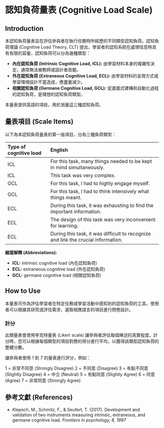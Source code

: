 # 認知負荷量表 (Cognitive Load Scale)

## Introduction

本認知負荷量表旨在評估參與者在執行任務時所經歷的不同類型認知負荷。認知負荷理論 (Cognitive Load Theory, CLT) 提出，學習者的認知系統在處理信息時具有有限的容量，認知負荷可以分為幾種類型：

* **內在認知負荷 (Intrinsic Cognitive Load, ICL):** 由學習材料本身的複雜性決定，通常無法被教師或設計者改變。
* **外在認知負荷 (Extraneous Cognitive Load, ECL):** 由學習材料的呈現方式或學習環境設計不當造成，應盡量減少。
* **相關認知負荷 (Germane Cognitive Load, GCL):** 促進圖式建構和自動化過程的認知負荷，是理想的認知負荷類型。

本量表提供英語的項目，用於測量這三種認知負荷。

## 量表項目 (Scale Items)

以下為本認知負荷量表的第一版項目，分為三種負荷類型：

| Type of cognitive load |English                                                                  |
| :----------- | :------------------------------------------------------------------------------ |
| ICL          | For this task, many things needed to be kept in mind simultaneously.            |
| ICL          | This task was very complex.                                                     |
| GCL          | For this task, I had to highly engage myself.                                   |
| GCL          | For this task, I had to think intensively what things meant.                    |
| ECL          | During this task, it was exhausting to find the important information.          |
| ECL          | The design of this task was very inconvenient for learning.                     |
| ECL          | During this task, it was difficult to recognize and link the crucial information. |

**縮寫解釋 (Abbreviations):**
* **ICL:** intrinsic cognitive load (內在認知負荷)
* **ECL:** extraneous cognitive load (外在認知負荷)
* **GCL:** germane cognitive load (相關認知負荷)

## How to Use

本量表可作為評估學習者在特定任務或學習活動中感知到的認知負荷的工具。使用者可以根據其研究或評估需求，選取相應語言的項目進行問卷設計。

### 計分 

此類量表會使用李克特量表 (Likert scale) 讓參與者評估每個陳述的真實程度。計分時，您可以根據每個類型的項目對應的得分進行平均，以獲得該類型認知負荷的整體分數。

讓參與者使用 1 到 7 的量表進行評分，例如：

1 = 非常不同意 (Strongly Disagree)
2 = 不同意 (Disagree)
3 = 有點不同意 (Slightly Disagree)
4 = 中立 (Neutral)
5 = 有點同意 (Slightly Agree)
6 = 同意 (Agree)
7 = 非常同意 (Strongly Agree)

## 參考文獻 (References)

* Klepsch, M., Schmitz, F., & Seufert, T. (2017). Development and validation of two instruments measuring
intrinsic, extraneous, and germane cognitive load. *Frontiers in psychology, 8, 1997*